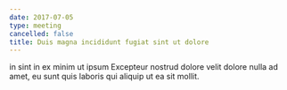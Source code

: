 ```yaml
---
date: 2017-07-05
type: meeting
cancelled: false
title: Duis magna incididunt fugiat sint ut dolore
---
```

in sint in ex minim ut ipsum Excepteur nostrud dolore velit dolore nulla ad amet, eu sunt quis laboris qui aliquip ut ea sit mollit.